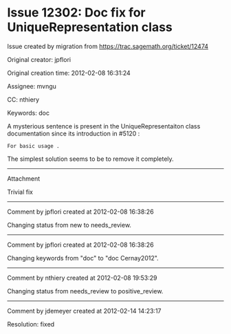 # Issue 12302: Doc fix for UniqueRepresentation class

Issue created by migration from https://trac.sagemath.org/ticket/12474

Original creator: jpflori

Original creation time: 2012-02-08 16:31:24

Assignee: mvngu

CC:  nthiery

Keywords: doc

A mysterious sentence is present in the UniqueRepresentaiton class documentation since its introduction in #5120 :


```
For basic usage .

```

The simplest solution seems to be to remove it completely.


---

Attachment

Trivial fix


---

Comment by jpflori created at 2012-02-08 16:38:26

Changing status from new to needs_review.


---

Comment by jpflori created at 2012-02-08 16:38:26

Changing keywords from "doc" to "doc Cernay2012".


---

Comment by nthiery created at 2012-02-08 19:53:29

Changing status from needs_review to positive_review.


---

Comment by jdemeyer created at 2012-02-14 14:23:17

Resolution: fixed
